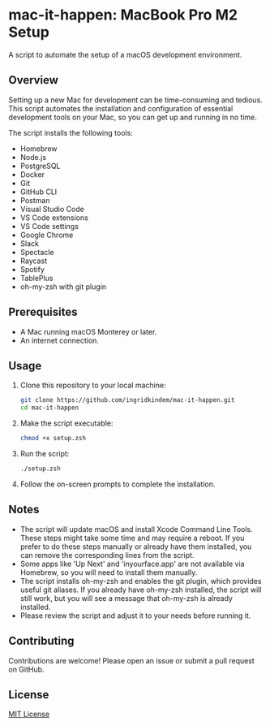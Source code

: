 # mac-it-happen: MacBook Pro M2 Setup

A script to automate the setup of a macOS development environment.

## Overview

Setting up a new Mac for development can be time-consuming and tedious. This script automates the installation and configuration of essential development tools on your Mac, so you can get up and running in no time.

The script installs the following tools:

- Homebrew
- Node.js
- PostgreSQL
- Docker
- Git
- GitHub CLI
- Postman
- Visual Studio Code
- VS Code extensions
- VS Code settings
- Google Chrome
- Slack
- Spectacle
- Raycast
- Spotify
- TablePlus
- oh-my-zsh with git plugin

## Prerequisites

- A Mac running macOS Monterey or later.
- An internet connection.

## Usage

1. Clone this repository to your local machine:

   ```sh
   git clone https://github.com/ingridkindem/mac-it-happen.git
   cd mac-it-happen
   ```

2. Make the script executable:

   ```sh
   chmod +x setup.zsh
   ```

3. Run the script:

   ```sh
   ./setup.zsh
   ```

4. Follow the on-screen prompts to complete the installation.

## Notes

- The script will update macOS and install Xcode Command Line Tools. These steps might take some time and may require a reboot. If you prefer to do these steps manually or already have them installed, you can remove the corresponding lines from the script.
- Some apps like 'Up Next' and 'inyourface.app' are not available via Homebrew, so you will need to install them manually.
- The script installs oh-my-zsh and enables the git plugin, which provides useful git aliases. If you already have oh-my-zsh installed, the script will still work, but you will see a message that oh-my-zsh is already installed.
- Please review the script and adjust it to your needs before running it.

## Contributing

Contributions are welcome! Please open an issue or submit a pull request on GitHub.

## License

[MIT License](LICENSE)
